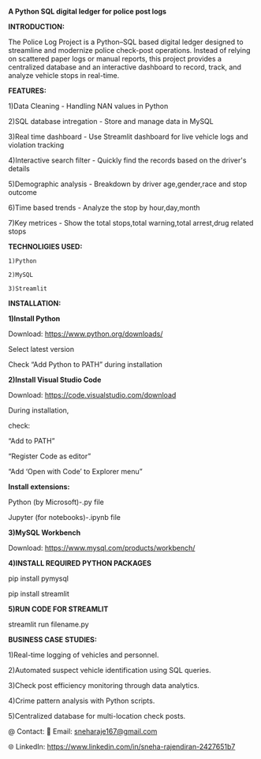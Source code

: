 **A Python SQL digital ledger for police post logs**

**INTRODUCTION:**

  The Police Log Project is a Python–SQL based digital ledger designed to streamline and modernize police check-post operations. Instead of relying on scattered paper logs or manual reports, this project provides a centralized database and an interactive dashboard to record, track, and analyze vehicle stops in real-time.
 
**FEATURES:**

  1)Data Cleaning - Handling NAN values in Python
  
  2)SQL database intregation - Store and manage data in MySQL
  
  3)Real time dashboard - Use Streamlit dashboard for live vehicle logs and violation tracking
  
  4)Interactive search filter - Quickly find the records based on the driver's details
  
  5)Demographic analysis - Breakdown by driver age,gender,race and stop outcome
  
  6)Time based trends - Analyze the stop by hour,day,month
  
  7)Key metrices - Show the total stops,total warning,total arrest,drug related stops

**TECHNOLIGIES USED:**

    1)Python
    
    2)MySQL
    
    3)Streamlit

**INSTALLATION:**

  **1)Install Python**
  
  Download: https://www.python.org/downloads/
  
  Select latest version 
  
  Check “Add Python to PATH” during installation

  **2️)Install Visual Studio Code**
  
  Download: https://code.visualstudio.com/download
  
  During installation, 
  
  check:
  
  “Add to PATH”
  
  “Register Code as editor”
  
  “Add ‘Open with Code’ to Explorer menu”
  
  **Install extensions:**
  
  Python (by Microsoft)-.py file
  
  Jupyter (for notebooks)-.ipynb file 

  **3)MySQL Workbench**
  
  Download: https://www.mysql.com/products/workbench/

  **4)INSTALL REQUIRED PYTHON PACKAGES**
  
  pip install pymysql
  
  pip install streamlit

  **5)RUN CODE FOR STREAMLIT**
  
  streamlit run filename.py

**BUSINESS CASE STUDIES:**

  1)Real-time logging of vehicles and personnel.
  
  2)Automated suspect vehicle identification using SQL queries.
  
  3)Check post efficiency monitoring through data analytics.
  
  4)Crime pattern analysis with Python scripts.
  
  5)Centralized database for multi-location check posts.


 @ Contact: 📧 Email: sneharaje167@gmail.com

🌐 LinkedIn: https://www.linkedin.com/in/sneha-rajendiran-2427651b7
 
 


  

  

  
  
